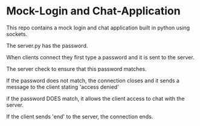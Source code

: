 # Mock-Login and Chat-Application
This repo contains a mock login and chat application built in python using sockets.

The server.py has the password.

When clients connect they first type a password and it is sent to the server.

The server check to ensure that this password matches.

If the password does not match, the connection closes and it sends a message to the client stating 'access denied'

if the password DOES match, it allows the client access to chat with the server.

If the client sends 'end' to the server, the connection ends.
